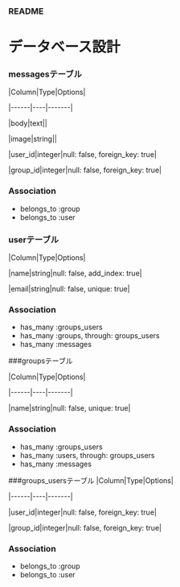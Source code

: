 ### README

データベース設計
============

### messagesテーブル

|Column|Type|Options|

|------|----|-------|

|body|text||

|image|string||

|user_id|integer|null: false, foreign_key: true|

|group_id|integer|null: false, foreign_key: true|

### Association
- belongs_to :group
- belongs_to :user


### userテーブル

|Column|Type|Options|

|name|string|null: false, add_index: true|

|email|string|null: false, unique: true|

### Association
- has_many :groups_users
- has_many :groups, through: groups_users
- has_many :messages


###groupsテーブル

|Column|Type|Options|

|------|----|-------|

|name|string|null: false, unique: true|

### Association
- has_many :groups_users
- has_many :users, through: groups_users
- has_many :messages


###groups_usersテーブル
|Column|Type|Options|

|------|----|-------|

|user_id|integer|null: false, foreign_key: true|

|group_id|integer|null: false, foreign_key: true|

### Association
- belongs_to :group
- belongs_to :user
